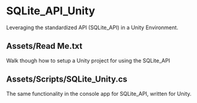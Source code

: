 # SQLite_API_Unity
Leveraging the standardized API (SQLite_API) in a Unity Environment.

## Assets/Read Me.txt
Walk though how to setup a Unity project for using the SQLite_API

## Assets/Scripts/SQLite_Unity.cs
The same functionality in the console app for SQLite_API, written for Unity.